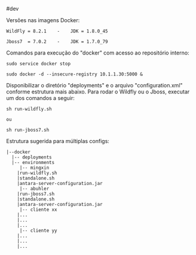 #dev

Versões nas imagens Docker:

	WildFly = 8.2.1	   -	JDK = 1.8.0_45

	Jboss7  = 7.0.2    - 	JDK = 1.7.0_79


Comandos para execução do "docker" com acesso ao repositório interno:
	
	sudo service docker stop
	
	sudo docker -d --insecure-registry 10.1.1.30:5000 &
	
	
Disponibilizar o diretório "deployments" e o arquivo "configuration.xml" conforme estrutura mais abaixo. Para rodar o Wildfly ou o Jboss, executar um dos comandos a seguir:

	sh run-wildfly.sh

	ou
	
	sh run-jboss7.sh
	

Estrutura sugerida para múltiplas configs:

	|--docker
	  |-- deployments
	  |-- environments
	     |-- mingxin
	  	|run-wildfly.sh
	  	|standalone.sh
	  	|antara-server-configuration.jar
	     |-- abuhler
	  	|run-jboss7.sh
	  	|standalone.sh
	  	|antara-server-configuration.jar
	     |-- cliente xx
		|...
		|...
		|...
	     |-- cliente yy
		|...
		|...
		|...

